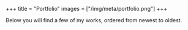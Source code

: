 +++
title = "Portfolio"
images = ["/img/meta/portfolio.png"]
+++

Below you will find a few of my works, ordered from newest to oldest.